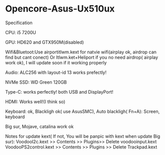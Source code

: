 # Opencore-Asus-Ux510ux

Specification

CPU: i5 7200U

GPU: HD620 and GTX950M(disabled)

Wifi&Bluetoot:Use airportitlwm.kext for natvie wifi(airplay ok, airdrop can find but cant conect) Or Itlwm.ket+Heliport if you no need airdrop( airplay work ok), I will update soon if it working properly

Audio: ALC256 with layout-id 13 works prefectly!

NVMe SSD: WD Green 120GB

Type-C: works perfectly! both USB and DisplayPort!

HDMI: Works well!(I think so)

Keyboard: ok, Blackligh ok( use AsusSMC), Auto blackligh( Fn+A): Screen, keyboard

Big sur, Mojave, catalina work ok

Notes for update kext( If not, You will be panpic with kext when update Big sur): VoodooI2c.kext >> Contents >> Plugins>> Delete voodooinput.kext
                       VoodooPS2control.kext >> Contents >> Plugins >> Delete Trackpad.kext
